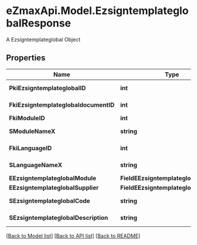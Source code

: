 # eZmaxApi.Model.EzsigntemplateglobalResponse
A Ezsigntemplateglobal Object

## Properties

Name | Type | Description | Notes
------------ | ------------- | ------------- | -------------
**PkiEzsigntemplateglobalID** | **int** | The unique ID of the Ezsigntemplateglobal | 
**FkiEzsigntemplateglobaldocumentID** | **int** | The unique ID of the Ezsigntemplateglobaldocument | 
**FkiModuleID** | **int** | The unique ID of the Module | 
**SModuleNameX** | **string** | The Name of the Module in the language of the requester | [optional] 
**FkiLanguageID** | **int** | The unique ID of the Language.  Valid values:  |Value|Description| |-|-| |1|French| |2|English| | 
**SLanguageNameX** | **string** | The Name of the Language in the language of the requester | 
**EEzsigntemplateglobalModule** | **FieldEEzsigntemplateglobalModule** |  | 
**EEzsigntemplateglobalSupplier** | **FieldEEzsigntemplateglobalSupplier** |  | 
**SEzsigntemplateglobalCode** | **string** | The Code of the Ezsigntemplateglobal | 
**SEzsigntemplateglobalDescription** | **string** | The description of the Ezsigntemplate | 

[[Back to Model list]](../README.md#documentation-for-models) [[Back to API list]](../README.md#documentation-for-api-endpoints) [[Back to README]](../README.md)

